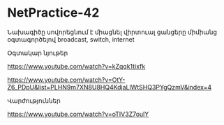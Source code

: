 # NetPractice-42
Նախագիծը սովորեցնում է միացնել վիրտուալ ցանցերը միմիանց օգտագործելով broadcast, switch, internet


Օգտակար նյութեր

https://www.youtube.com/watch?v=kZqqk1tixfk

https://www.youtube.com/watch?v=OtY-Z6_PDpU&list=PLHN9m7XN8U8HQ4KdjaLlWtSHQ3PYgQzmV&index=4

Վարժություններ

https://www.youtube.com/watch?v=oTIV3Z7oulY
